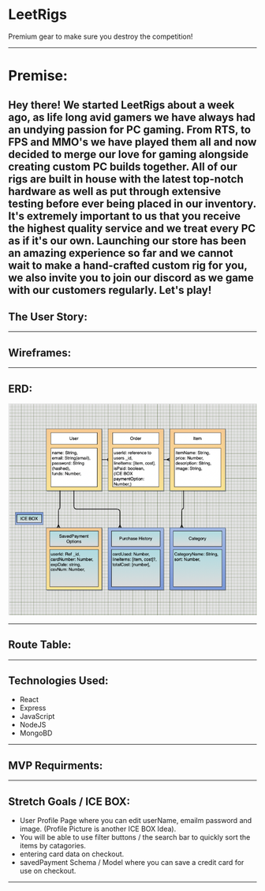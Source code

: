# LeetRigs 
Premium gear to make sure you destroy the competition!
<hr>

# Premise:

Hey there! We started LeetRigs about a week ago, as life long avid gamers we have always had an undying passion for PC gaming. From RTS, to FPS and MMO's we have played them all and now decided to merge our love for gaming alongside creating custom PC builds together. All of our rigs are built in house with the latest top-notch hardware as well as put through extensive testing before ever being placed in our inventory. It's extremely important to us that you receive the highest quality service and we treat every PC as if it's our own. Launching our store has been an amazing experience so far and we cannot wait to make a hand-crafted custom rig for you, we also invite you to join our discord as we game with our customers regularly. Let's play!
---

## The User Story:
<hr>

## Wireframes:
<hr>

## ERD:
![ERD Picture](public/imgs/readMe/readme-erd.png)
<hr>

## Route Table:

<hr>

## Technologies Used:
- React
- Express
- JavaScript
- NodeJS
- MongoBD
<hr>

## MVP Requirments:
<hr>

## Stretch Goals / ICE BOX:
- User Profile Page where you can edit userName, emailm password and image. (Profile Picture is another ICE BOX Idea).
- You will be able to use filter buttons / the search bar to quickly sort the items by catagories.
- entering card data on checkout.
- savedPayment Schema / Model where you can save a credit card for use on checkout.
<hr>